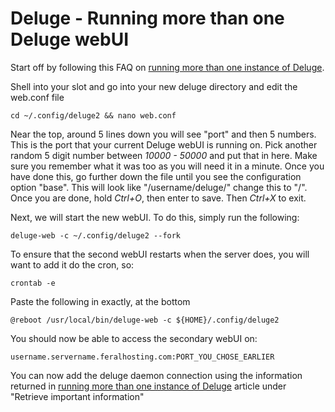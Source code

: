 Deluge - Running more than one Deluge webUI
===========================================

Start off by following this FAQ on [running more than one instance of Deluge](https://www.feralhosting.com/faq/view?question=197).  
  
Shell into your slot and go into your new deluge directory and edit the web.conf file  
  

    cd ~/.config/deluge2 && nano web.conf

  
Near the top, around 5 lines down you will see "port" and then 5 numbers. This is the port that your current Deluge webUI is running on. Pick another random 5 digit number between *10000 - 50000* and put that in here. Make sure you remember what it was too as you will need it in a minute. Once you have done this, go further down the file until you see the configuration option "base". This will look like "/username/deluge/" change this to "/". Once you are done, hold *Ctrl+O*, then enter to save. Then *Ctrl+X* to exit.  
  
Next, we will start the new webUI. To do this, simply run the following:  
  

    deluge-web -c ~/.config/deluge2 --fork

  
To ensure that the second webUI restarts when the server does, you will want to add it do the cron, so:  
  

    crontab -e

  
Paste the following in exactly, at the bottom  
  

    @reboot /usr/local/bin/deluge-web -c ${HOME}/.config/deluge2

  
You should now be able to access the secondary webUI on:  
  

    username.servername.feralhosting.com:PORT_YOU_CHOSE_EARLIER

  
You can now add the deluge daemon connection using the information returned in [running more than one instance of Deluge](https://www.feralhosting.com/faq/view?question=197) article under "Retrieve important information"  
  

